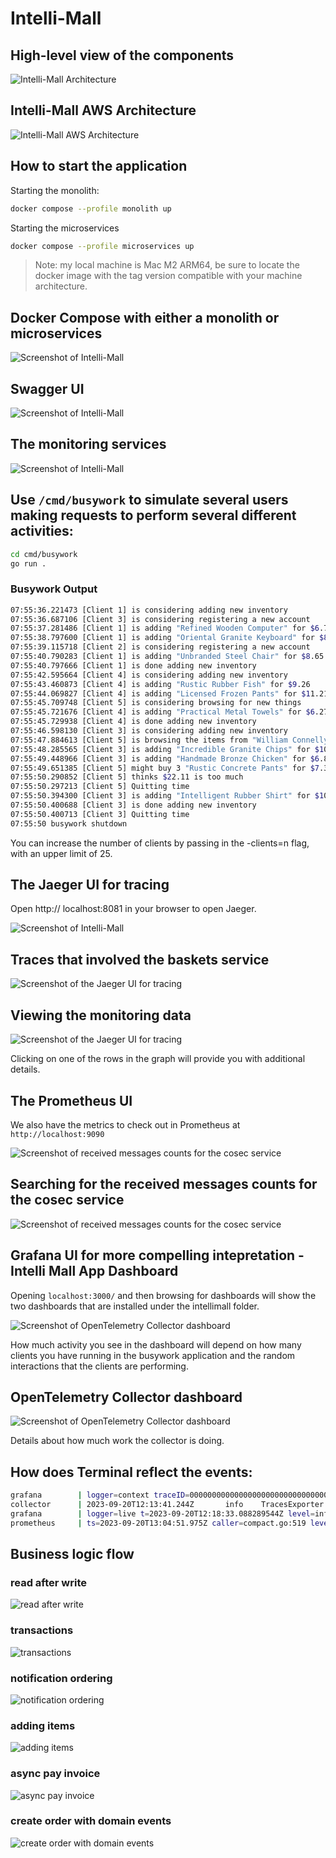 # Intelli-Mall

## High-level view of the components

![Intelli-Mall Architecture](https://github.com/50HJ/Intelli-Mall/assets/67067729/097cfc9d-8d45-48fc-afda-a052d03eb96a.png)

## Intelli-Mall AWS Architecture

![Intelli-Mall AWS Architecture](https://github.com/50HJ/Intelli-Mall/assets/67067729/176f52d6-8bf4-4bb4-bdb6-15ea9ef5a836.png)

## How to start the application

Starting the monolith:

```bash
docker compose --profile monolith up
```

Starting the microservices

```bash
docker compose --profile microservices up  
```

> Note: my local machine is Mac M2 ARM64, be sure to locate the docker image with the tag version compatible with your machine architecture.

## Docker Compose with either a monolith or microservices

![Screenshot of Intelli-Mall](https://github.com/50HJ/Intelli-Mall/assets/67067729/dec1b2ff-57a5-4966-80b8-7a1e74ad748f.png)

## Swagger UI

![Screenshot of Intelli-Mall](https://github.com/50HJ/Intelli-Mall/assets/67067729/1e4a4341-4d80-4161-b8a0-cd08b2c7712d.png)

## The monitoring services

![Screenshot of Intelli-Mall](https://github.com/50HJ/Intelli-Mall/assets/67067729/5f0d72d1-eb6a-4ce4-b842-2f6d4bc50744.png)

## Use `/cmd/busywork` to simulate several users making requests to perform several different activities:

```bash
cd cmd/busywork
go run .
```

### Busywork Output

```bash
07:55:36.221473 [Client 1] is considering adding new inventory
07:55:36.687106 [Client 3] is considering registering a new account
07:55:37.281486 [Client 1] is adding "Refined Wooden Computer" for $6.76
07:55:38.797600 [Client 1] is adding "Oriental Granite Keyboard" for $8.81
07:55:39.115718 [Client 2] is considering registering a new account
07:55:40.790283 [Client 1] is adding "Unbranded Steel Chair" for $8.65
07:55:40.797666 [Client 1] is done adding new inventory
07:55:42.595664 [Client 4] is considering adding new inventory
07:55:43.460873 [Client 4] is adding "Rustic Rubber Fish" for $9.26
07:55:44.069827 [Client 4] is adding "Licensed Frozen Pants" for $11.21
07:55:45.709748 [Client 5] is considering browsing for new things
07:55:45.721676 [Client 4] is adding "Practical Metal Towels" for $6.27
07:55:45.729938 [Client 4] is done adding new inventory
07:55:46.598130 [Client 3] is considering adding new inventory
07:55:47.884613 [Client 5] is browsing the items from "William Connelly"
07:55:48.285565 [Client 3] is adding "Incredible Granite Chips" for $10.04
07:55:49.448966 [Client 3] is adding "Handmade Bronze Chicken" for $6.83
07:55:49.651385 [Client 5] might buy 3 "Rustic Concrete Pants" for $7.37 each
07:55:50.290852 [Client 5] thinks $22.11 is too much
07:55:50.297213 [Client 5] Quitting time
07:55:50.394300 [Client 3] is adding "Intelligent Rubber Shirt" for $10.36
07:55:50.400688 [Client 3] is done adding new inventory
07:55:50.400713 [Client 3] Quitting time
07:55:50 busywork shutdown
```

You can increase the number of clients by passing in the -clients=n flag, with an upper limit of 25.

## The Jaeger UI for tracing

Open http:// localhost:8081 in your browser to open Jaeger.

![Screenshot of Intelli-Mall](https://github.com/50HJ/Intelli-Mall/assets/67067729/9d1c3d63-da20-46ae-ad69-396fbbb7c350 "Screenshot of Intelli-Mall")

## Traces that involved the baskets service

![Screenshot of the Jaeger UI for tracing](https://github.com/50HJ/Intelli-Mall/assets/67067729/8bed563c-b362-425a-8532-b324a8a1ad8b "Screenshot of the Jaeger UI for tracing")

## Viewing the monitoring data

![Screenshot of the Jaeger UI for tracing](https://github.com/50HJ/Intelli-Mall/assets/67067729/fe008c04-aca7-4189-a204-3408484e6d02 "Screenshot of the Jaeger UI for tracing")

Clicking on one of the rows in the graph will provide you with additional details. 

## The Prometheus UI

We also have the metrics to check out in Prometheus at `http://localhost:9090`

![Screenshot of received messages counts for the cosec service](https://github.com/50HJ/Intelli-Mall/assets/67067729/231d151b-cd4c-4978-b2eb-519452832f44 "Screenshot of received messages counts for the cosec service")

## Searching for the received messages counts for the cosec service

![Screenshot of received messages counts for the cosec service](https://github.com/50HJ/Intelli-Mall/assets/67067729/790cdfd8-405a-4d66-a79d-ee5670724be0 "Screenshot of received messages counts for the cosec service")

## Grafana UI for more compelling intepretation - Intelli Mall App Dashboard

Opening `localhost:3000/` and then browsing for dashboards will show the two dashboards that are installed under the intellimall folder.

![Screenshot of OpenTelemetry Collector dashboard](https://github.com/50HJ/Intelli-Mall/assets/67067729/03e64fbc-6eff-40ee-a89b-9e3d8a13771f "Screenshot of OpenTelemetry Collector dashboard")

How much activity you see in the dashboard will depend on how many clients you have running in the busywork application and the random interactions that the clients are performing.

## OpenTelemetry Collector dashboard

![Screenshot of OpenTelemetry Collector dashboard](https://github.com/50HJ/Intelli-Mall/assets/67067729/7393a06d-de86-4575-b0d6-2359a5deb957 "Screenshot of OpenTelemetry Collector dashboard")

Details about how much work the collector is doing.

## How does Terminal reflect the events:

```bash
grafana        | logger=context traceID=00000000000000000000000000000000 userId=0 orgId=1 uname= t=2023-09-20T12:06:26.480212513Z level=info msg="Request Completed" method=POST path=/api/ds/query status=400 remote_addr=172.18.0.1 time_ms=21 duration=21.768709ms size=99 referer="http://localhost:3000/d/Pc9ixd4Vk/application?orgId=1&refresh=30s" traceID=00000000000000000000000000000000
collector      | 2023-09-20T12:13:41.244Z       info    TracesExporter  {"kind": "exporter", "data_type": "traces", "name": "logging", "#spans": 2}
grafana        | logger=live t=2023-09-20T12:18:33.088289544Z level=info msg="Initialized channel handler" channel=grafana/dashboard/uid/BKf2sowmj address=grafana/dashboard/uid/BKf2sowmj
prometheus     | ts=2023-09-20T13:04:51.975Z caller=compact.go:519 level=info component=tsdb msg="write block" mint=1695204291419 maxt=1695211200000 ulid=01HASB306VTMA1K6NRP5ZCCEQ3 duration=44.237792ms
```

## Business logic flow

### read after write

![read after write](docs/Diagrams/read_after_write.png)

### transactions

![transactions](docs/Diagrams/transactions.png)

### notification ordering

![notification ordering](docs/Diagrams/notification_ordering.png)

### adding items

![adding items](docs/Diagrams/adding_items.png)

### async pay invoice

![async pay invoice](docs/Diagrams/async_pay_invoice.png)


### create order with domain events

![create order with domain events](docs/Diagrams/create_order_with_domain_events.png)

<!-- ### deduplication flow

![deduplication flow](docs/Diagrams/deduplication_flow.png) -->
